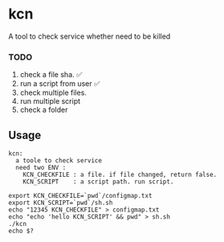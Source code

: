 # kcn
A tool to check service whether need to be killed

### TODO

1. check a file sha. ✅
1. run a script from user ✅
1. check multiple files.
1. run multiple script
1. check a folder

## Usage

```shell
kcn:
  a toole to check service
  need two ENV :
    KCN_CHECKFILE : a file. if file changed, return false.
    KCN_SCRIPT    : a script path. run script.
```

```shell
export KCN_CHECKFILE=`pwd`/configmap.txt
export KCN_SCRIPT=`pwd`/sh.sh
echo "12345 KCN_CHECKFILE" > configmap.txt
echo "echo 'hello KCN_SCRIPT' && pwd" > sh.sh
./kcn
echo $?
```